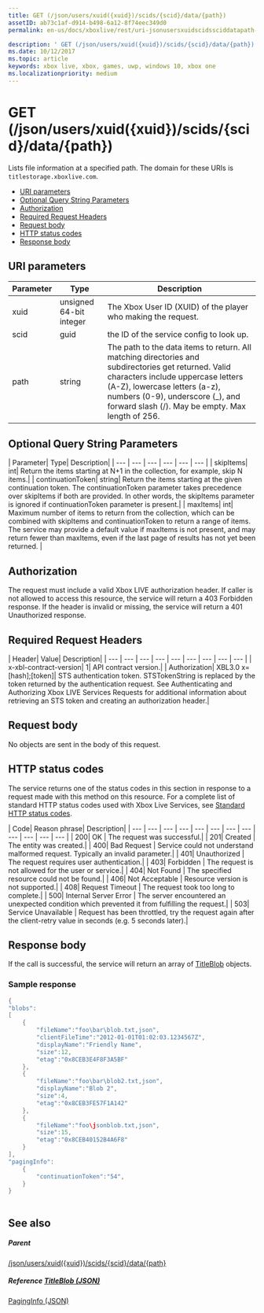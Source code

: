 ```yaml
---
title: GET (/json/users/xuid({xuid})/scids/{scid}/data/{path})
assetID: ab73c1af-d914-b498-6a12-8f74eec349d0
permalink: en-us/docs/xboxlive/rest/uri-jsonusersxuidscidssciddatapath-get.html

description: ' GET (/json/users/xuid({xuid})/scids/{scid}/data/{path})'
ms.date: 10/12/2017
ms.topic: article
keywords: xbox live, xbox, games, uwp, windows 10, xbox one
ms.localizationpriority: medium
---
```

# GET (/json/users/xuid({xuid})/scids/{scid}/data/{path})
Lists file information at a specified path. 
The domain for these URIs is `titlestorage.xboxlive.com`.
 
  * [URI parameters](#ID4EX)
  * [Optional Query String Parameters](#ID4ECB)
  * [Authorization](#ID4EUC)
  * [Required Request Headers](#ID4EBD)
  * [Request body](#ID4EKE)
  * [HTTP status codes](#ID4EXE)
  * [Response body](#ID4EKCAC)
 
<a id="ID4EX"></a>

 
## URI parameters
 
| Parameter| Type| Description| 
| --- | --- | --- | 
| xuid| unsigned 64-bit integer| The Xbox User ID (XUID) of the player who making the request.| 
| scid| guid| the ID of the service config to look up.| 
| path| string| The path to the data items to return. All matching directories and subdirectories get returned. Valid characters include uppercase letters (A-Z), lowercase letters (a-z), numbers (0-9), underscore (_), and forward slash (/). May be empty. Max length of 256.| 
  
<a id="ID4ECB"></a>

 
## Optional Query String Parameters 
 
| Parameter| Type| Description| 
| --- | --- | --- | --- | --- | --- | 
| skipItems| int| Return the items starting at N+1 in the collection, for example, skip N items.| 
| continuationToken| string| Return the items starting at the given continuation token. The continuationToken parameter takes precedence over skipItems if both are provided. In other words, the skipItems parameter is ignored if continuationToken parameter is present.| 
| maxItems| int| Maximum number of items to return from the collection, which can be combined with skipItems and continuationToken to return a range of items. The service may provide a default value if maxItems is not present, and may return fewer than maxItems, even if the last page of results has not yet been returned. | 
  
<a id="ID4EUC"></a>

 
## Authorization 
 
The request must include a valid Xbox LIVE authorization header. If caller is not allowed to access this resource, the service will return a 403 Forbidden response. If the header is invalid or missing, the service will return a 401 Unauthorized response. 
  
<a id="ID4EBD"></a>

 
## Required Request Headers
 
| Header| Value| Description| 
| --- | --- | --- | --- | --- | --- | --- | --- | --- | 
| x-xbl-contract-version| 1| API contract version.| 
| Authorization| XBL3.0 x=[hash];[token]| STS authentication token. STSTokenString is replaced by the token returned by the authentication request. See Authenticating and Authorizing Xbox LIVE Services Requests for additional information about retrieving an STS token and creating an authorization header.| 
  
<a id="ID4EKE"></a>

 
## Request body 
 
No objects are sent in the body of this request.
  
<a id="ID4EXE"></a>

 
## HTTP status codes 
 
The service returns one of the status codes in this section in response to a request made with this method on this resource. For a complete list of standard HTTP status codes used with Xbox Live Services, see [Standard HTTP status codes](../../additional/httpstatuscodes.md).
 
| Code| Reason phrase| Description| 
| --- | --- | --- | --- | --- | --- | --- | --- | --- | --- | --- | --- | 
| 200| OK | The request was successful.| 
| 201| Created | The entity was created.| 
| 400| Bad Request | Service could not understand malformed request. Typically an invalid parameter.| 
| 401| Unauthorized | The request requires user authentication.| 
| 403| Forbidden | The request is not allowed for the user or service.| 
| 404| Not Found | The specified resource could not be found.| 
| 406| Not Acceptable | Resource version is not supported.| 
| 408| Request Timeout | The request took too long to complete.| 
| 500| Internal Server Error | The server encountered an unexpected condition which prevented it from fulfilling the request.| 
| 503| Service Unavailable | Request has been throttled, try the request again after the client-retry value in seconds (e.g. 5 seconds later).| 
  
<a id="ID4EKCAC"></a>

 
## Response body
 
If the call is successful, the service will return an array of [TitleBlob](../../json/json-titleblob.md) objects.
 
<a id="ID4EYCAC"></a>

 
### Sample response
 

```cpp
{
"blobs":
[
    {
        "fileName":"foo\bar\blob.txt,json",
        "clientFileTime":"2012-01-01T01:02:03.1234567Z",
        "displayName":"Friendly Name",
        "size":12,
        "etag":"0x8CEB3E4F8F3A5BF"
    },
    {
        "fileName":"foo\bar\blob2.txt,json",
        "displayName":"Blob 2",
        "size":4,
        "etag":"0x8CEB3FE57F1A142"
    },
    {
        "fileName":"foo\jsonblob.txt,json",
        "size":15,
        "etag":"0x8CEB40152B4A6F8"
    }
],
"pagingInfo":
    {
        "continuationToken":"54",
    }
}
         
```

   
<a id="ID4EEDAC"></a>

 
## See also
 
<a id="ID4EGDAC"></a>

 
##### Parent  

[/json/users/xuid({xuid})/scids/{scid}/data/{path}](uri-jsonusersxuidscidssciddatapath.md)

  
<a id="ID4ESDAC"></a>

 
##### Reference  [TitleBlob (JSON)](../../json/json-titleblob.md)

 [PagingInfo (JSON)](../../json/json-paginginfo.md)

   